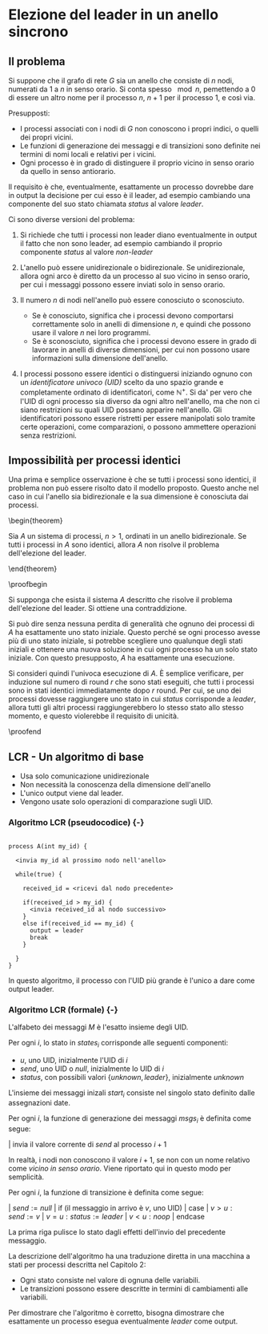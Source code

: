# Elezione del leader in un anello sincrono

## Il problema

Si suppone che il grafo di rete $G$ sia un anello che consiste di $n$ nodi,
numerati da 1 a $n$ in senso orario. Si conta spesso $\mod n$, pemettendo a 0
di essere un altro nome per il processo $n$, $n + 1$ per il processo 1, e così
via.

Presupposti:

* I processi associati con i nodi di $G$ non conoscono i propri indici, o
  quelli dei propri vicini.
* Le funzioni di generazione dei messaggi e di transizioni sono definite nei
  termini di nomi locali e relativi per i vicini.
* Ogni processo è in grado di distinguere il proprio vicino in senso orario da
  quello in senso antiorario.

Il requisito è che, eventualmente, esattamente un processo dovrebbe dare in
output la decisione per cui esso è il leader, ad esempio cambiando una
componente del suo stato chiamata *status* al valore *leader*.

Ci sono diverse versioni del problema:

1. Si richiede che tutti i processi non leader diano eventualmente in output il
   fatto che non sono leader, ad esempio cambiando il proprio componente *status*
   al valore *non-leader*

2. L'anello può essere unidirezionale o bidirezionale. Se unidirezionale,
   allora ogni arco è diretto da un processo al suo vicino in senso orario, per
   cui i messaggi possono essere inviati solo in senso orario.

3. Il numero $n$ di nodi nell'anello può essere conosciuto o sconosciuto. 
   * Se è conosciuto, significa che i processi devono comportarsi correttamente
     solo in anelli di dimensione $n$, e quindi che possono usare il valore $n$
     nei loro programmi.
   * Se è sconosciuto, significa che i processi devono essere in grado di
     lavorare in anelli di diverse dimensioni, per cui non possono usare
     informazioni sulla dimensione dell'anello.

4. I processi possono essere identici o distinguersi iniziando ognuno con un 
   *identificatore univoco (UID)* scelto da uno spazio grande e completamente
   ordinato di identificatori, come $\mathbb{N}^+$. Si da' per vero che l'UID
   di ogni processo sia diverso da ogni altro nell'anello, ma che non ci siano
   restrizioni su quali UID possano apparire nell'anello. Gli identificatori
   possono essere ristretti per essere manipolati solo tramite certe
   operazioni, come comparazioni, o possono ammettere operazioni senza
   restrizioni.

## Impossibilità per processi identici

Una prima e semplice osservazione è che se tutti i processi sono identici, il
problema non può essere risolto dato il modello proposto. Questo anche nel caso
in cui l'anello sia bidirezionale e la sua dimensione è conosciuta dai
processi.

\begin{theorem} 
  
  Sia $A$ un sistema di processi, $n > 1$, ordinati in un anello bidirezionale.
  Se tutti i processi in $A$ sono identici, allora $A$ non risolve il problema
  dell'elezione del leader. 

\end{theorem}

\proofbegin
 
Si supponga che esista il sistema $A$ descritto che risolve il problema
dell'elezione del leader. Si ottiene una contraddizione.

Si può dire senza nessuna perdita di generalità che ognuno dei processi di $A$
ha esattamente uno stato iniziale. Questo perché se ogni processo avesse più
di uno stato iniziale, si potrebbe scegliere uno qualunque degli stati
iniziali e ottenere una nuova soluzione in cui ogni processo ha un solo stato
iniziale. Con questo presupposto, $A$ ha esattamente una esecuzione.

Si consideri quindi l'univoca esecuzione di $A$. È semplice verificare, per
induzione sul numero di round $r$ che sono stati eseguiti, che tutti i
processi sono in stati identici immediatamente dopo $r$ round. Per cui, se
uno dei processi dovesse raggiungere uno stato in cui *status* corrisponde a
*leader*, allora tutti gli altri processi raggiungerebbero lo stesso stato
allo stesso momento, e questo violerebbe il requisito di unicità.

\proofend

## LCR - Un algoritmo di base

* Usa solo comunicazione unidirezionale 
* Non necessità la conoscenza della dimensione dell'anello
* L'unico output viene dal leader.
* Vengono usate solo operazioni di comparazione sugli UID.

### Algoritmo LCR (pseudocodice) {-}

```

process A(int my_id) {

  <invia my_id al prossimo nodo nell'anello>

  while(true) {

    received_id = <ricevi dal nodo precedente>

    if(received_id > my_id) {
      <invia received_id al nodo successivo>
    }
    else if(received_id == my_id) {
      output = leader
      break
    }

  }
}

```

In questo algoritmo, il processo con l'UID più grande è l'unico a dare come
output leader.

### Algoritmo LCR (formale) {-}

L'alfabeto dei messaggi $M$ è l'esatto insieme degli UID.

Per ogni $i$, lo stato in $states_i$ corrisponde alle seguenti componenti:

* $u$, uno UID, inizialmente l'UID di $i$
* $send$, uno UID o $null$, inizialmente lo UID di $i$
* $status$, con possibili valori $\{unknown, leader\}$, inizialmente $unknown$

L'insieme dei messaggi inizali $start_i$ consiste nel singolo stato definito
dalle assegnazioni date.

Per ogni $i$, la funzione di generazione dei messaggi $msgs_i$ è definita come
segue:

| invia il valore corrente di $send$ al processo $i + 1$

In realtà, i nodi non conoscono il valore $i + 1$, se non con un nome relativo
come *vicino in senso orario*. Viene riportato qui in questo modo per
semplicità.

Per ogni $i$, la funzione di transizione è definita come segue:

| $send := null$
| if (il messaggio in arrivo è $v$, uno UID)
|   case
|     $v > u: send := v$
|     $v = u: status := leader$
|     $v < u: noop$
|   endcase
 
La prima riga pulisce lo stato dagli effetti dell'invio del precedente
messaggio.

La descrizione dell'algoritmo ha una traduzione diretta in una macchina a stati
per processi descritta nel Capitolo 2:

* Ogni stato consiste nel valore di ognuna delle variabili.
* Le transizioni possono essere descritte in termini di cambiamenti alle
  variabili.

Per dimostrare che l'algoritmo è corretto, bisogna dimostrare che esattamente
un processo esegua eventualmente *leader* come output.
